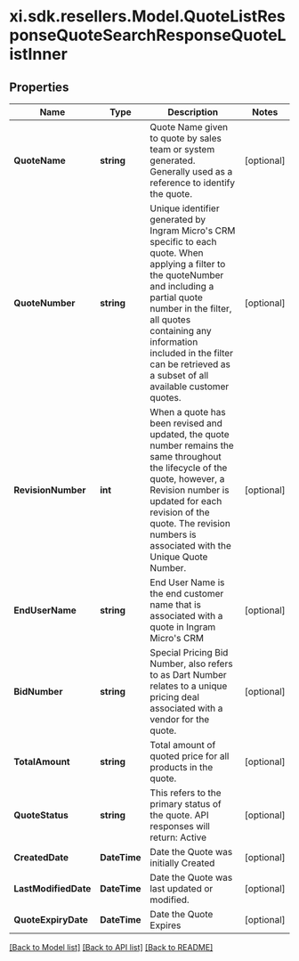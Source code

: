 # xi.sdk.resellers.Model.QuoteListResponseQuoteSearchResponseQuoteListInner

## Properties

Name | Type | Description | Notes
------------ | ------------- | ------------- | -------------
**QuoteName** | **string** | Quote Name given to quote by sales team or system generated. Generally used as a reference to identify the quote. | [optional] 
**QuoteNumber** | **string** | Unique identifier generated by Ingram Micro&#39;s CRM specific to each quote. When applying a filter to the quoteNumber and including a partial quote number in the filter, all quotes containing any information included in the filter can be retrieved as a subset of all available customer quotes. | [optional] 
**RevisionNumber** | **int** | When a quote has been revised and updated, the quote number remains the same throughout the lifecycle of the quote, however, a Revision number is updated for each revision of the quote. The revision numbers is associated with the Unique Quote Number. | [optional] 
**EndUserName** | **string** | End User Name is the end customer name that is associated with a quote in Ingram Micro&#39;s CRM | [optional] 
**BidNumber** | **string** | Special Pricing Bid Number, also refers to as Dart Number relates to a unique pricing deal associated with a vendor for the quote. | [optional] 
**TotalAmount** | **string** | Total amount of quoted price for all products in the quote. | [optional] 
**QuoteStatus** | **string** | This refers to the primary status of the quote. API responses will return: Active | [optional] 
**CreatedDate** | **DateTime** | Date the Quote was initially Created | [optional] 
**LastModifiedDate** | **DateTime** | Date the Quote was last updated or modified. | [optional] 
**QuoteExpiryDate** | **DateTime** | Date the Quote Expires | [optional] 

[[Back to Model list]](../README.md#documentation-for-models) [[Back to API list]](../README.md#documentation-for-api-endpoints) [[Back to README]](../README.md)

